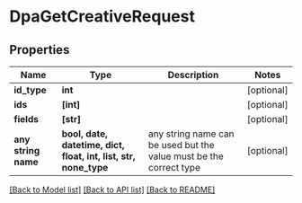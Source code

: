 # DpaGetCreativeRequest


## Properties
Name | Type | Description | Notes
------------ | ------------- | ------------- | -------------
**id_type** | **int** |  | [optional] 
**ids** | **[int]** |  | [optional] 
**fields** | **[str]** |  | [optional] 
**any string name** | **bool, date, datetime, dict, float, int, list, str, none_type** | any string name can be used but the value must be the correct type | [optional]

[[Back to Model list]](../README.md#documentation-for-models) [[Back to API list]](../README.md#documentation-for-api-endpoints) [[Back to README]](../README.md)



